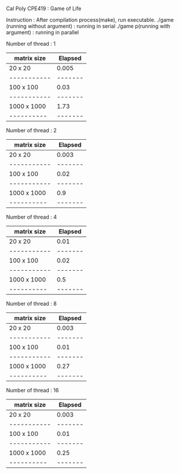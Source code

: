 Cal Poly CPE419 : Game of Life

Instruction : After compilation process(make), run executable.
              ./game (running without argument)  : running in serial
              ./game p(running with argument) : running in parallel

Number of thread : 1

| matrix size | Elapsed |
|-----------  | ------- |
| 20 x 20     |  0.005  |
|-----------  | ------- |
| 100 x 100   |  0.03   |
|-----------  | ------- |
|1000 x 1000  |  1.73   |
|----------   | ------- 


Number of thread : 2 

| matrix size | Elapsed |
|-----------  | ------- |
| 20 x 20     |  0.003  |
|-----------  | ------- |
| 100 x 100   |  0.02   |
|-----------  | ------- |
|1000 x 1000  |   0.9   |
|----------   | ------- 


Number of thread : 4 

| matrix size | Elapsed |
|-----------  | ------- |
| 20 x 20     |  0.01   |
|-----------  | ------- |
| 100 x 100   |  0.02   |
|-----------  | ------- |
|1000 x 1000  |  0.5   |
|----------   | ------- 


Number of thread : 8

| matrix size | Elapsed |
|-----------  | ------- |
| 20 x 20     |  0.003  |
|-----------  | ------- |
| 100 x 100   |  0.01   |
|-----------  | ------- |
|1000 x 1000  |   0.27  |
|----------   | ------- 

Number of thread : 16

| matrix size | Elapsed |
|-----------  | ------- |
| 20 x 20     |  0.003  |
|-----------  | ------- |
| 100 x 100   |  0.01   |
|-----------  | ------- |
|1000 x 1000  |  0.25   |
|----------   | ------- 
